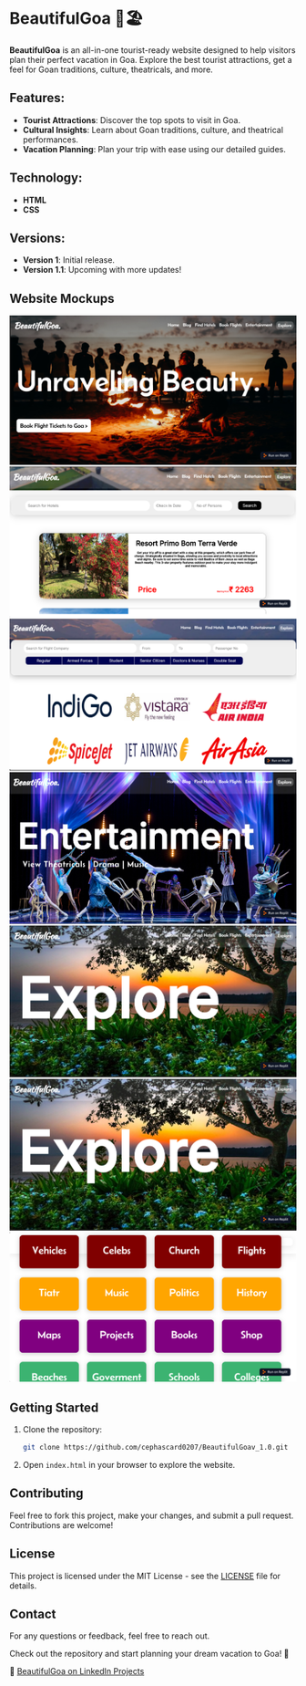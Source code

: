# BeautifulGoa 🌴🏖️

**BeautifulGoa** is an all-in-one tourist-ready website designed to help visitors plan their perfect vacation in Goa. Explore the best tourist attractions, get a feel for Goan traditions, culture, theatricals, and more.

## Features:
- **Tourist Attractions**: Discover the top spots to visit in Goa.
- **Cultural Insights**: Learn about Goan traditions, culture, and theatrical performances.
- **Vacation Planning**: Plan your trip with ease using our detailed guides.

## Technology:
- **HTML**
- **CSS**

## Versions:
- **Version 1**: Initial release.
- **Version 1.1**: Upcoming with more updates!

## Website Mockups
<img src="https://github.com/cephascard0207/BeautifulGoa_v1.0/blob/main/Screenshot%202024-08-04%20114257.png?raw=true"/>
<img src="https://github.com/cephascard0207/BeautifulGoa_v1.0/blob/main/Screenshot%202024-08-07%20143403.png"/>
<img src="https://github.com/cephascard0207/BeautifulGoa_v1.0/blob/main/Screenshot%202024-08-07%20143443.png"/>
<img src="https://github.com/cephascard0207/BeautifulGoa_v1.0/blob/main/Screenshot%202024-08-07%20143509.png"/>
<img src="https://github.com/cephascard0207/BeautifulGoa_v1.0/blob/main/Screenshot%202024-08-07%20143537.png"/>
<img src="https://github.com/cephascard0207/BeautifulGoa_v1.0/blob/main/Screenshot%202024-08-07%20143537.png"/>
<img src="https://github.com/cephascard0207/BeautifulGoa_v1.0/blob/main/Screenshot%202024-08-07%20143633.png"/>

## Getting Started
1. Clone the repository:
    ```sh
    git clone https://github.com/cephascard0207/BeautifulGoav_1.0.git
    ```
2. Open `index.html` in your browser to explore the website.

## Contributing
Feel free to fork this project, make your changes, and submit a pull request. Contributions are welcome!

## License
This project is licensed under the MIT License - see the [LICENSE](LICENSE) file for details.

## Contact
For any questions or feedback, feel free to reach out.

Check out the repository and start planning your dream vacation to Goa! 🌟

🔗 [BeautifulGoa on LinkedIn Projects](https://www.linkedin.com/in/cephas-cardozo/details/projects/)

